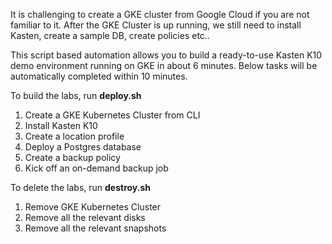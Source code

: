 It is challenging to create a GKE cluster from Google Cloud if you are not familiar to it. After the GKE Cluster is up running, we still need to install Kasten, create a sample DB, create policies etc.. 

This script based automation allows you to build a ready-to-use Kasten K10 demo environment running on GKE in about 6 minutes. Below tasks will be automatically completed within 10 minutes.

To build the labs, run **deploy.sh**
1. Create a GKE Kubernetes Cluster from CLI
2. Install Kasten K10
3. Create a location profile
4. Deploy a Postgres database
5. Create a backup policy
6. Kick off an on-demand backup job

To delete the labs, run **destroy.sh**
1. Remove GKE Kubernetes Cluster
2. Remove all the relevant disks
3. Remove all the relevant snapshots

